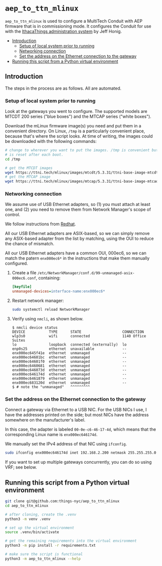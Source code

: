 # `aep_to_ttn_mlinux`

`aep_to_ttn_mlinux` is used to configure a MultiTech Conduit with AEP firmware that is in commissioning mode. It configures the Conduit for use with the [IthacaThings administration system](https://github.com/IthacaThings/ttn-multitech-cm) by Jeff Honig.

<!-- TOC depthfrom:2 updateonsave:true -->

- [Introduction](#introduction)
    - [Setup of local system prior to running](#setup-of-local-system-prior-to-running)
    - [Networking connection](#networking-connection)
    - [Set the address on the Ethernet connection to the gateway](#set-the-address-on-the-ethernet-connection-to-the-gateway)
- [Running this script from a Python virtual environment](#running-this-script-from-a-python-virtual-environment)

<!-- /TOC -->

## Introduction

The steps in the process are as follows.  All are automated.

### Setup of local system prior to running

Look at the gateways you went to configure. The supported models are MTCDT 200 series ("blue boxes") and the MTCAP series ("white boxes").

Download the mLinux firmware image(s) you need and put them in a convenient directory. On Linux, `/tmp` is a particularly convenient place, because that's where the script looks.  At time of writing, the images could be downloaded with the following commands:

```bash
# change to wherever you want to put the images. /tmp is convenient but
# is reset after each boot.
cd /tmp

# get the MTCDT images
wget https://ttni.tech/mlinux/images/mtcdt/5.3.31/ttni-base-image-mtcdt-upgrade.bin
# get the MTCAP image
wget https://ttni.tech/mlinux/images/mtcap/5.3.31/ttni-base-image-mtcao-upgrade.bin
```

### Networking connection

We assume use of USB Ethernet adapters, so (1) you must attach at least one, and (2) you need to remove them from Network Manager's scope of control.

We follow instructions from [Redhat](https://docs.redhat.com/en/documentation/red_hat_enterprise_linux/8/html/configuring_and_managing_networking/configuring-networkmanager-to-ignore-certain-devices_configuring-and-managing-networking#configuring-networkmanager-to-ignore-certain-devices_configuring-and-managing-networking).

All our USB Ethernet adapters are ASIX-based, so we can simply remove any ASIX-based adapter from the list by matching, using the OUI to reduce the chance of mismatch.

All our USB Ethernet adapters have a common OUI, 000ec6, so we can match the patern `enx000ec6*` in the instructions that make them manually configured.

1. Create a file `/etc/NetworkManager/conf.d/99-unmanaged-asix-000ec6.conf`, containing:

    ```ini
    [keyfile]
    unmanaged-devices=interface-name:enx000ec6*
    ```

2. Restart network manager:

    ```bash
    sudo systemctl reload NetworkManager
    ```

3. Verify using `nmcli`, as shown below.

    ```console
    $ nmcli device status
    DEVICE           TYPE      STATE                   CONNECTION
    wlp3s0           wifi      connected               1140 Office Suites
    lo               loopback  connected (externally)  lo
    enp0s25          ethernet  unavailable             --
    enx000ec645f41e  ethernet  unmanaged               --
    enx000ec64601bc  ethernet  unmanaged               --
    enx000ec64601f0  ethernet  unmanaged               --
    enx000ec6460681  ethernet  unmanaged               --
    enx000ec646073d  ethernet  unmanaged               --
    enx000ec646174d  ethernet  unmanaged               --
    enx000ec6461879  ethernet  unmanaged               --
    enx000ec683120d  ethernet  unmanaged               --
    $ # note the "unmanaged"   ^^^^^^^^^
    ```

### Set the address on the Ethernet connection to the gateway

Connect a gateway via Ethernet to a USB NIC. For the USB NICs I use, I have the addresses printed on the side; but most NICs have the address somewhere on the manufacturer's label.

In this case, the adapter is labeled `00-0e-c6-46-17-4d`, which means that the corresponding Linux name is `enx000ec646174d`.

We manually set the IPv4 address of that NIC using `ifconfig`.

```bash
sudo ifconfig enx000ec646174d inet 192.168.2.200 netmask 255.255.255.0
```

If you want to set up multiple gateways concurrently, you can do so using VRF; see below.

## Running this script from a Python virtual environment


```bash
git clone git@github.com:things-nyc/aep_to_ttn_mlinux
cd aep_to_ttn_mlinux

# after cloning, create the .venv
python3 -m venv .venv

# set up the virtual environment
source .venv/bin/activate

# get the remaining requirements into the virtual environment
python3 -m pip install -r requirements.txt

# make sure the script is functional
python3 -m aep_to_ttn_mlinux --help
```
